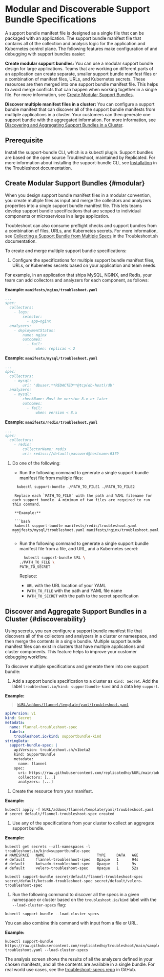 # Modular and Discoverable Support Bundle Specifications

A support bundle manifest file is designed as a single file that can be packaged with an application. The support bundle manifest file that contains all of the collection and analysis logic for the application and Kubernetes control plane. The following features make configuration of and debugging with support bundles easier:

**Create modular support bundles:** You can use a modular support bundle design for large applications. Teams that are working on different parts of an application can create separate, smaller support bundle manifest files or a combination of manifest files, URLs, and Kubernetes secrets. These resources are then merged into one support bundle manifest file. This helps to avoid merge conflicts that can happen when working together in a single file. For more information, see [Create Modular Support Bundles](#modular).

**Discover multiple manifest files in a cluster:** You can configure a support bundle manifest that can discover all of the support bundle manifests from multiple applications in a cluster. Your customers can then generate one support bundle with the aggregated information.  For more information, see [Discovering and Aggregating Support Bundles in a Cluster](#discoverability).

## Prerequisite

Install the support-bundle CLI, which is a kubectl plugin. Support bundles are based on the open source Troubleshoot, maintained by Replicated. For more information about installing the support-bundle CLI, see [Installation](https://troubleshoot.sh/docs/#installation) in the Troubleshoot documentation.

## Create Modular Support Bundles {#modular}

When you design support bundle manifest files in a modular convention, you create multiple files as input and merge the collectors and analyzers properties into a single support bundle manifest file. This lets teams develop support bundle specifications that are scoped to individual components or microservices in a large application.

Troubleshoot can also consume preflight checks and support bundles from a combination of files, URLs, and Kubernetes secrets. For more information, see [Collecting a Support Bundle from Multiple Specs](https://troubleshoot.sh/docs/support-bundle/collecting/#collect-a-support-bundle-using-multiple-specs) in the Troubleshoot.sh documentation.

To create and merge multiple support bundle specifications:

1. Configure the specifications for multiple support bundle manifest files, URLs, or Kubenetes secrets based on your application and team needs.

  For example, in an application that ships MySQL, NGINX, and Redis, your team can add collectors and analyzers for each component, as follows:

  **Example: `manifests/nginx/troubleshoot.yaml`**

  ```yaml
  ...
  spec:
    collectors:
      - logs:
          selector:
            - app=nginx
    analyzers:
      - deploymentStatus:
          name: nginx
          outcomes:
            - fail:
                when: replicas < 2
  ```

  **Example: `manifests/mysql/troubleshoot.yaml`**

  ```yaml
  ...
  spec:
    collectors:
      - mysql:
          uri: 'dbuser:**REDACTED**@tcp(db-host)/db'
    analyzers:
      - mysql:
          checkName: Must be version 8.x or later
          outcomes:
            - fail:
                when: version < 8.x
  ```

  **Example: `manifests/redis/troubleshoot.yaml`**

  ```yaml
  ...
  spec:
    collectors:
      - redis:
          collectorName: redis
          uri: rediss://default:password@hostname:6379
  ```

1. Do one of the following:

    -  Run the following command to generate a single support bundle manifest file from multiple files:

      ```bash
        kubectl support-bundle ./PATH_TO_FILE1 ./PATH_TO_FILE2
      ```

        Replace each `PATH_TO_FILE` with the path and YAML filename for each support bundle. A minimum of two files are required to run this command.

        **Example:**

        ```bash
        kubectl support-bundle manifests/redis/troubleshoot.yaml manifests/mysql/troubleshoot.yaml manifests/nginx/troubleshoot.yaml
        ```

    - Run the following command to generate a single support bundle manifest file from a file, and URL, and a Kubernetes secret:

      ```bash
        kubectl support-bundle URL \
      ./PATH_TO_FILE \
      PATH_TO_SECRET 
      ```

      Replace:

      - `URL` with the URL location of your YAML
      - `PATH_TO_FILE` with the path and YAML file name
      - `PATH_TO_SECRET` with the path to the secret specification




## Discover and Aggregate Support Bundles in a Cluster {#discoverability}

Using secrets, you can configure a support bundle manifest file that discovers all of the collectors and analyzers in a cluster or namespace, and then merge the contents in a single bundle. Multiple support bundle manifest files can exist in clusters that have multiple applications and cluster components. This feature helps to improve your customer debugging workflow.

To discover multiple specifications and generate them into one support bundle:

1. Add a support bundle specification to a cluster as `Kind: Secret`. Add the label `troubleshoot.io/kind: supportbundle-kind` and a data key `support`.

  **Example:**

  > [`kURL/addons/flannel/template/yaml/troubleshoot.yaml`](https://github.com/adamancini/kURL/blob/main/addons/flannel/template/base/yaml/troubleshoot.yaml)

  ```yaml
  apiVersion: v1
  kind: Secret
  metadata:
    name: flannel-troubleshoot-spec
    labels:
      troubleshoot.io/kind: supportbundle-kind
  stringData:
    support-bundle-spec: |
      apiVersion: troubleshoot.sh/v1beta2
      kind: SupportBundle
      metadata:
        name: flannel
      spec:
        uri: https://raw.githubusercontent.com/replicatedhq/kURL/main/addons/flannel/template/yaml/troubleshoot.yaml
        collectors: [...]
        analyzers: [...]
  ```

1. Create the resource from your manifest.

  **Example:**

  ```shell
  kubectl apply -f kURL/addons/flannel/template/yaml/troubleshoot.yaml
  # secret default/flannel-troubleshoot-spec created
  ```

1. Use any of the specifications from your cluster to collect an aggregate support bundle.

  **Example:**

  ```shell
  kubectl get secrets --all-namespaces -l troubleshoot.io/kind=supportbundle-spec
  # NAMESPACE   NAME                        TYPE     DATA   AGE
  # default     flannel-troubleshoot-spec   Opaque   1      94s
  # default     kotsadm-troubleshoot-spec   Opaque   1      9s
  # default     velero-troubleshoot-spec    Opaque   1      52s

  kubectl support-bundle secret/default/flannel-troubleshoot-spec secret/default/kotsadm-troubleshoot-spec secret/default/velero-troubleshoot-spec
  ```

1. Run the following command to discover all the specs in a given namespace or cluster based on the `troubleshoot.io/kind` label with the `--load-cluster-specs` flag:

  ```shell
  kubectl support-bundle --load-cluster-specs
  ```

  You can also combine this command with input from a file or URL.

  **Example:**

  ```shell
  kubectl support-bundle https://raw.githubusercontent.com/replicatedhq/troubleshoot/main/sample-troubleshoot.yaml --load-cluster-specs
  ```

  The analysis screen shows the results of all the analyzers defined in your chosen manifests, and all the contents are available in a single bundle. For real world use cases, see the [troubleshoot-specs repo](https://github.com/replicatedhq/troubleshoot-specs) in GitHub.
